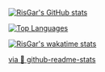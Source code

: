 [![RisGar's GitHub stats](https://github-readme-stats.vercel.app/api?username=RisGar&hide=contribs,issues,prs&count_private=true&show_icons=true&theme=dracula&include_all_commits=true)](https://github.com/RisGar?tab=repositories)

[![Top Languages](https://github-readme-stats.vercel.app/api/top-langs/?username=RisGar&layout=compact&theme=dracula)](https://github.com/RisGar?tab=repositories)

[![RisGar's wakatime stats](https://github-readme-stats.vercel.app/api/wakatime?username=RisGar&theme=dracula)](https://wakatime.com/@RisGar)

[via 📖 github-readme-stats](https://github.com/anuraghazra/github-readme-stats)
